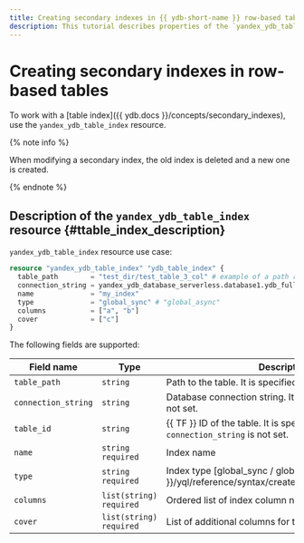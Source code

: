 ```yaml
---
title: Creating secondary indexes in {{ ydb-short-name }} row-based tables
description: This tutorial describes properties of the `yandex_ydb_table_index` resource for creating secondary indexes in {{ ydb-short-name }} row-based tables.
---
```


# Creating secondary indexes in row-based tables

To work with a [table index]({{ ydb.docs }}/concepts/secondary_indexes), use the `yandex_ydb_table_index` resource.

{% note info %}

When modifying a secondary index, the old index is deleted and a new one is created.

{% endnote %}

## Description of the `yandex_ydb_table_index` resource {#ttable_index_description}

`yandex_ydb_table_index` resource use case:

```tf
resource "yandex_ydb_table_index" "ydb_table_index" {
  table_path        = "test_dir/test_table_3_col" # example of a path relative to the database root
  connection_string = yandex_ydb_database_serverless.database1.ydb_full_endpoint # example of connecting to the DB
  name              = "my_index"
  type              = "global_sync" # "global_async"
  columns           = ["a", "b"]
  cover             = ["c"]
}
```

The following fields are supported:

| **Field name** | **Type** | **Description** |
| --- | --- | --- |
|`table_path`|`string`|Path to the table. It is specified if `table_id` is not set.|
|`connection_string`|`string`|Database connection string. It is specified if `table_id` is not set.|
|`table_id`|`string`|{{ TF }} ID of the table. It is specified if `table_path` or `connection_string` is not set.|
|`name`|`string`<br>`required`|Index name|
|`type`|`string`<br>`required`|Index type [global_sync / global_async]({{ ydb.docs }}/yql/reference/syntax/create_table#secondary_index)|
|`columns`|`list(string)`<br>`required`|Ordered list of index column names|
|`cover`|`list(string)`<br>`required`|List of additional columns for the covering index|

